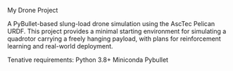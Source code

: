 My Drone Project

A PyBullet-based slung-load drone simulation using the AscTec Pelican URDF. This project provides a minimal starting environment for simulating a quadrotor carrying a freely hanging payload, with plans for reinforcement learning and real-world deployment.

Tenative requirements:
Python 3.8+
Miniconda
Pybullet